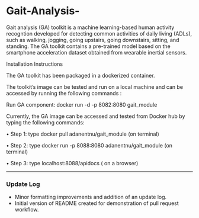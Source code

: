 # Gait-Analysis-
Gait analysis (GA) toolkit is a machine learning-based human activity recogntion developed for detecting common activities of daily living (ADLs), 
such as walking, jogging, going upstairs, going downstairs, sitting, and standing. The GA toolkit contains a pre-trained model based on the smartphone 
acceleration dataset obtained from wearable inertial sensors.

Installation Instructions

The GA toolkit has been packaged in a dockerized container. 

The toolkit’s image can be tested and run on a  local machine  and can be accessed by running the following commands : 

Run GA component: docker run -d -p 8082:8080 gait_module 

Currently, the GA image can be accessed and tested from Docker hub by typing the following commands: 

•	Step 1: type docker pull adanentnu/gait_module (on terminal) 

•	Step 2: type docker run -p 8088:8080 adanentnu/gait_module (on terminal) 

•	Step 3: type localhost:8088/apidocs ( on a browser)

---

### Update Log

- Minor formatting improvements and addition of an update log.
- Initial version of README created for demonstration of pull request workflow.
